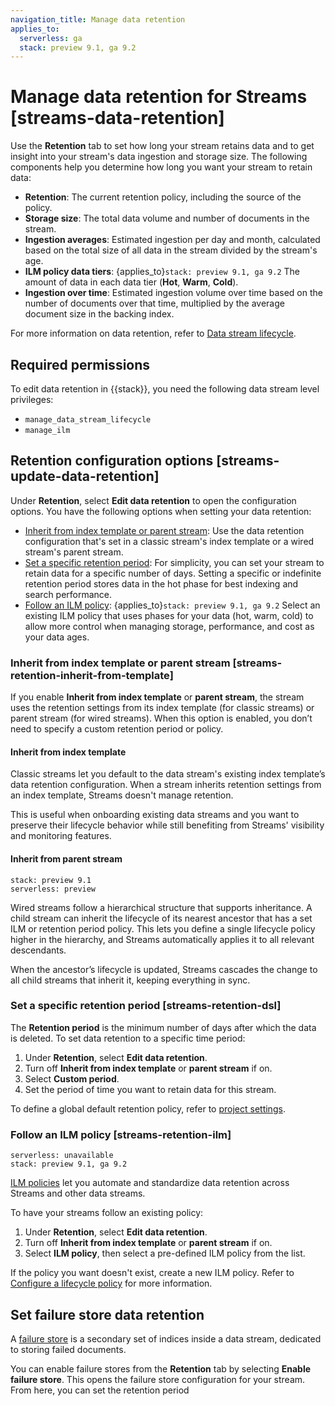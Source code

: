 ```yaml
---
navigation_title: Manage data retention
applies_to:
  serverless: ga
  stack: preview 9.1, ga 9.2
---
```


# Manage data retention for Streams [streams-data-retention]

Use the **Retention** tab to set how long your stream retains data and to get insight into your stream's data ingestion and storage size. The following components help you determine how long you want your stream to retain data:

- **Retention**: The current retention policy, including the source of the policy.
- **Storage size**: The total data volume and number of documents in the stream.
- **Ingestion averages**: Estimated ingestion per day and month, calculated based on the total size of all data in the stream divided by the stream's age.
- **ILM policy data tiers**: {applies_to}`stack: preview 9.1, ga 9.2` The amount of data in each data tier (**Hot**, **Warm**, **Cold**).
- **Ingestion over time**: Estimated ingestion volume over time based on the number of documents over that time, multiplied by the average document size in the backing index.

For more information on data retention, refer to [Data stream lifecycle](../../../../manage-data/lifecycle/data-stream.md).

## Required permissions

To edit data retention in {{stack}}, you need the following data stream level privileges:
- `manage_data_stream_lifecycle`
- `manage_ilm`

## Retention configuration options [streams-update-data-retention]
Under **Retention**, select **Edit data retention** to open the configuration options. You have the following options when setting your data retention:

- [Inherit from index template or parent stream](#streams-retention-inherit-from-template): Use the data retention configuration that's set in a classic stream's index template or a wired stream's parent stream.
- [Set a specific retention period](#streams-retention-dsl): For simplicity, you can set your stream to retain data for a specific number of days. Setting a specific or indefinite retention period stores data in the hot phase for best indexing and search performance.
- [Follow an ILM policy](#streams-retention-ilm): {applies_to}`stack: preview 9.1, ga 9.2` Select an existing ILM policy that uses phases for your data (hot, warm, cold) to allow more control when managing storage, performance, and cost as your data ages.

### Inherit from index template or parent stream [streams-retention-inherit-from-template]
If you enable **Inherit from index template** or **parent stream**, the stream uses the retention settings from its index template (for classic streams) or parent stream (for wired streams). When this option is enabled, you don’t need to specify a custom retention period or policy.

#### Inherit from index template
Classic streams let you default to the data stream's existing index template’s data retention configuration. When a stream inherits retention settings from an index template, Streams doesn't manage retention.

This is useful when onboarding existing data streams and you want to preserve their lifecycle behavior while still benefiting from Streams' visibility and monitoring features.

#### Inherit from parent stream
```{applies_to}
stack: preview 9.1
serverless: preview
```

Wired streams follow a hierarchical structure that supports inheritance. A child stream can inherit the lifecycle of its nearest ancestor that has a set ILM or retention period policy. This lets you define a single lifecycle policy higher in the hierarchy, and Streams automatically applies it to all relevant descendants.

When the ancestor’s lifecycle is updated, Streams cascades the change to all child streams that inherit it, keeping everything in sync.

### Set a specific retention period [streams-retention-dsl]
The **Retention period** is the minimum number of days after which the data is deleted. To set data retention to a specific time period:

1. Under **Retention**, select **Edit data retention**.
1. Turn off **Inherit from index template** or **parent stream** if on.
1. Select **Custom period**.
1. Set the period of time you want to retain data for this stream.

To define a global default retention policy, refer to [project settings](../../../../deploy-manage/deploy/elastic-cloud/project-settings.md).

### Follow an ILM policy [streams-retention-ilm]
```{applies_to}
serverless: unavailable
stack: preview 9.1, ga 9.2
```
[ILM policies](../../../../manage-data/lifecycle/index-lifecycle-management.md) let you automate and standardize data retention across Streams and other data streams.

To have your streams follow an existing policy:

1. Under **Retention**, select **Edit data retention**.
1. Turn off **Inherit from index template** or **parent stream** if on.
1. Select **ILM policy**, then select a pre-defined ILM policy from the list.

If the policy you want doesn't exist, create a new ILM policy. Refer to [Configure a lifecycle policy](../../../../manage-data/lifecycle/index-lifecycle-management/configure-lifecycle-policy.md) for more information.

## Set failure store data retention

A [failure store](../../../../manage-data/data-store/data-streams/failure-store.md) is a secondary set of indices inside a data stream, dedicated to storing failed documents.

You can enable failure stores from the **Retention** tab by selecting **Enable failure store**. This opens the failure store configuration for your stream. From here, you can set the retention period